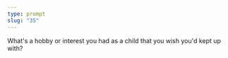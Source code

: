 ```yaml
---
type: prompt
slug: "35"
---
```


What's a hobby or interest you had as a child that you wish you'd kept up with?